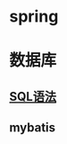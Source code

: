 
# spring


# 数据库
## [SQL语法](https://github.com/xiaobai1315/xiaobai1315.github.io/blob/main/sql.md)

## mybatis
